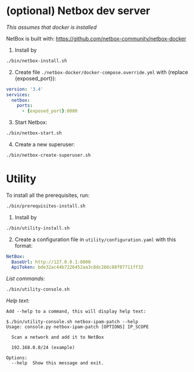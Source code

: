 # (optional) Netbox dev server
_This assumes that docker is installed_

NetBox is built with: https://github.com/netbox-community/netbox-docker

1) Install by
```bash
./bin/netbox-install.sh
```
2) Create file `./netbox-docker/docker-compose.override.yml` with (replace {exposed_port}):
```yaml
version: '3.4'
services:
  netbox:
    ports:
      - {exposed_port}:8080
```
3) Start Netbox:
```bash
./bin/netbox-start.sh
```
4) Create a new superuser:
```bash
./bin/netbox-create-superuser.sh
```

# Utility
To install all the prerequisites, run:
```bash
./bin/prerequisites-install.sh
```


1) Install by
```bash
./bin/utility-install.sh
```
2) Create a configuration file in `utility/configuration.yaml` with this format:
```yaml
NetBox:
  BaseUrl: http://127.0.0.1:8000
  ApiToken: bde32ac44b7226452aa3c8dc266c88f07711ff32
```

_List commands:_
```bash
./bin/utility-console.sh
```

_Help text:_
```text
Add --help to a command, this will display help text:

$./bin/utility-console.sh netbox-ipam-patch --help
Usage: console.py netbox-ipam-patch [OPTIONS] IP_SCOPE

  Scan a network and add it to NetBox

  192.168.0.0/24 (example)

Options:
  --help  Show this message and exit.
```
